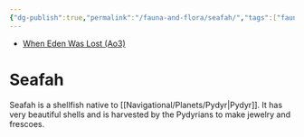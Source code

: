 ```yaml
---
{"dg-publish":true,"permalink":"/fauna-and-flora/seafah/","tags":["fauna"],"dgHomeLink":false}
---
```


- [When Eden Was Lost (Ao3)](https://archiveofourown.org/works/19334440/chapters/45992584)

# Seafah

Seafah is a shellfish native to [[Navigational/Planets/Pydyr\|Pydyr]]. It has very beautiful shells and is harvested by the Pydyrians to make jewelry and frescoes. 



